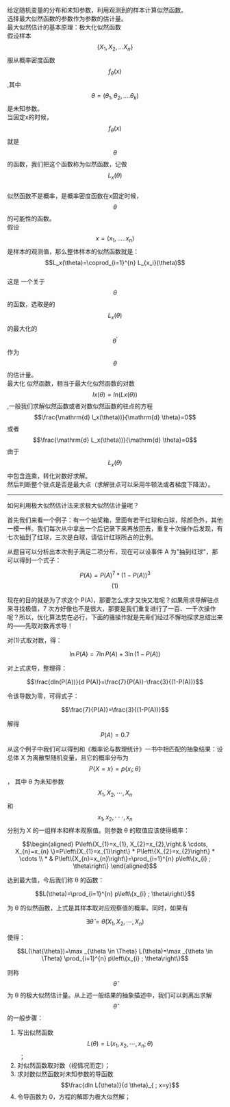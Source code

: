 给定随机变量的分布和未知参数，利用观测到的样本计算似然函数。  
选择最大似然函数的参数作为参数的估计量。  
最大似然估计的基本原理：极大化似然函数  
假设样本$$\{X_1,X_2,...X_n\}$$服从概率密度函数$$f_\theta(x)$$,其中$$\theta=(\theta_1,\theta_2,....\theta_k)$$是未知参数。  
当固定x的时候，$$f_\theta(x)$$就是$$\theta$$的函数，我们把这个函数称为似然函数，记做$$L_x(\theta)$$  
似然函数不是概率，是概率密度函数在x固定时候，$$\theta$$的可能性的函数。  
假设$$x = (x_1,.....x_n)$$是样本的观测值，那么整体样本的似然函数就是：  
$$L_x(\theta)=\coprod_{i=1}^{n} L_{x_i}(\theta)$$  
这是 一个关于$$\theta$$的函数，选取是的$$L_x(\theta)$$的最大化的$$\theta^{'}$$作为$$\theta$$的估计量。  
最大化 似然函数，相当于最大化似然函数的对数$$lx(\theta)=ln(Lx(\theta))$$,一般我们求解似然函数或者对数似然函数的驻点的方程  
$$\frac{\mathrm{d} l_x(\theta))}{\mathrm{d} \theta}=0$$或者$$\frac{\mathrm{d} L_x(\theta))}{\mathrm{d} \theta}=0$$ 由于$$L_x(\theta)$$中包含连乘，转化对数好求解。  
然后判断整个驻点是否是最大点（求解驻点可以采用牛顿法或者梯度下降法）。

---

如何利用极大似然估计法来求极大似然估计量呢？

首先我们来看一个例子：有一个抽奖箱，里面有若干红球和白球，除颜色外，其他一模一样。我们每次从中拿出一个后记录下来再放回去，重复十次操作后发现，有七次抽到了红球，三次是白球，请估计红球所占的比例。

从题目可以分析出本次例子满足二项分布，现在可以设事件 A 为"抽到红球"，那可以得到一个式子：

$$P(A)=P(A)^{7} *(1-P(A))^{3}$$                                                                                                                                       $$(1)$$

现在的目的就是为了求这个 P\(A\)，那要怎么求才又快又准呢？如果用求导解驻点来寻找极值，7 次方好像也不是很大，那要是我们重复进行了一百、一千次操作呢？所以，优化算法势在必行，下面的骚操作就是先辈们经过不懈地探求总结出来的——先取对数再求导！

对\(1\)式取对数，得：

$$\ln P(A)=7 \ln P(A)+3 \ln (1-P(A))$$

对上式求导，整理得：

$$\frac{dln(P(A))}{d P(A)}=\frac{7}{P(A)}-\frac{3}{(1-P(A))}$$

令该导数为零，可得式子：

$$\frac{7}{P(A)}=\frac{3}{(1-P(A))}$$

解得$$P(A)=0.7$$

从这个例子中我们可以得到和《概率论与数理统计》一书中相匹配的抽象结果：设总体 X 为离散型随机变量，且它的概率分布为$$P\{X=x\}=p\left\{x_{i} ; \theta\right\}$$， 其中 θ 为未知参数$$X_{1}, X_{2}, \cdots, X_{n}$$和$$x_{1}, x_{2}, \cdot \cdot \cdot, x_{n}$$分别为 X 的一组样本和样本观察值。则参数 θ 的取值应该使得概率：

$$\begin{aligned} P\left\{X_{1}=x_{1}, X_{2}=x_{2},\right.& \cdots, X_{n}=x_{n} \}=P\left\{X_{1}=x_{1}\right\} * P\left\{X_{2}=x_{2}\right\} * \cdots \\ * & P\left\{X_{n}=x_{n}\right\}=\prod_{i=1}^{n} p\left\{x_{i} ; \theta\right\} \end{aligned}$$

达到最大值，今后我们称 θ 的函数：

$$L(\theta)=\prod_{i=1}^{n} p\left\{x_{i} ; \theta\right\}$$

为 θ 的似然函数，上式是其样本取对应观察值的概率。同时，如果有 

$$\exists \hat{\theta}=\hat{\theta}\left(X_{1}, X_{2}, \cdots, X_{n}\right)$$

使得：

$$L(\hat{\theta})=\max _{\theta \in \Theta} L(\theta)=\max _{\theta \in \Theta} \prod_{i=1}^{n} p\left\{x_{i} ; \theta\right\}$$

则称 $$\hat{\theta}$$为 θ 的极大似然估计量。从上述一般结果的抽象描述中，我们可以剥离出求解 $$\hat{\theta}$$的一般步骤：

1. 写出似然函数 $$L(\theta)=L\left(x_{1}, x_{2}, \cdots, x_{n} ; \theta\right)$$ ；
2. 对似然函数取对数（视情况而定）；
3. 求对数似然函数对未知参数的导函数 $$\frac{dln L(\theta)}{d \theta}_{ ; x=y}$$
4. 令导函数为 0，方程的解即为极大似然解；





